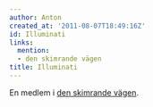 ```yaml
---
author: Anton
created_at: '2011-08-07T18:49:16Z'
id: Illuminati
links:
  mention:
  - den skimrande vägen
title: Illuminati
---
```


En medlem i [den skimrande vägen].

  [den skimrande vägen]: den_skimrande_vägen
